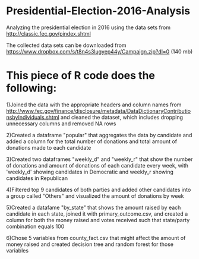 # Presidential-Election-2016-Analysis
Analyzing the presidential election in 2016 using the data sets from http://classic.fec.gov/pindex.shtml

The collected data sets can be downloaded from https://www.dropbox.com/s/t8n4s3lugyep44y/Campaign.zip?dl=0 (140 mb)

# This piece of R code does the following:

1)Joined the data with the appropriate headers and column names from http://www.fec.gov/finance/disclosure/metadata/DataDictionaryContributionsbyIndividuals.shtml
and cleaned the dataset, which includes dropping unnecessary columns and removed NA rows 

2)Created a dataframe "popular" that aggregates the data by candidate and added a column for the total number of donations and total amount of donations
made to each candidate

3)Created two dataframes "weekly_d" and "weekly_r"  that show the number of donations and amount of donations of each candidate every week, 
with 'weekly_d' showing candidates in Democratic and weekly_r showing candidates in Republican

4)Filtered top 9 candidates of both parties and added other candidates into a group called "Others" and visualized the amount of donations by week

5)Created a datafame "by_state" that shows the amount raised by each candidate in each state, joined it with primary_outcome.csv, and created
a column for both the money raised and votes received such that state/party combination equals 100

6)Chose 5 variables from county_fact.csv that might affect the amount of money raised and created decision tree and random forest for those variables

